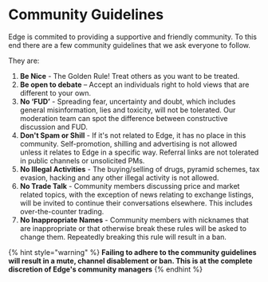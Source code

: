 # Community Guidelines

Edge is commited to providing a supportive and friendly community. To this end there are a few community guidelines that we ask everyone to follow.

They are:

1. **Be Nice** - The Golden Rule! Treat others as you want to be treated.
2. **Be open to debate** – Accept an individuals right to hold views that are different to your own.
3. **No ‘FUD’** - Spreading fear, uncertainty and doubt, which includes general misinformation, lies and toxicity, will not be tolerated. Our moderation team can spot the difference between constructive discussion and FUD.
4. **Don't Spam or Shill** - If it's not related to Edge, it has no place in this community. Self-promotion, shilling and advertising is not allowed unless it relates to Edge in a specific way. Referral links are not tolerated in public channels or unsolicited PMs.
5. **No Illegal Activities** - The buying/selling of drugs, pyramid schemes, tax evasion, hacking and any other illegal activity is not allowed.
6. **No Trade Talk** - Community members discussing price and market related topics, with the exception of news relating to exchange listings, will be invited to continue their conversations elsewhere. This includes over-the-counter trading.
7. **No Inappropriate Names** - Community members with nicknames that are inappropriate or that otherwise break these rules will be asked to change them. Repeatedly breaking this rule will result in a ban.

{% hint style="warning" %}
**Failing to adhere to the community guidelines will result in a mute, channel disablement or ban. This is at the complete discretion of Edge's community managers**
{% endhint %}

